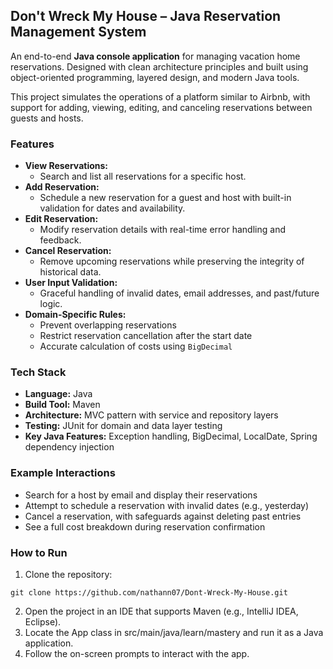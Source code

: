 ## Don't Wreck My House – Java Reservation Management System
An end-to-end **Java console application** for managing vacation home reservations. Designed with clean architecture principles and built using object-oriented programming, layered design, and modern Java tools.

This project simulates the operations of a platform similar to Airbnb, with support for adding, viewing, editing, and canceling reservations between guests and hosts.

### Features
* **View Reservations:**
  * Search and list all reservations for a specific host.
* **Add Reservation:**
  * Schedule a new reservation for a guest and host with built-in validation for dates and availability.
* **Edit Reservation:**
  * Modify reservation details with real-time error handling and feedback.
* **Cancel Reservation:**
  * Remove upcoming reservations while preserving the integrity of historical data.
* **User Input Validation:**
  * Graceful handling of invalid dates, email addresses, and past/future logic.
* **Domain-Specific Rules:**
  * Prevent overlapping reservations
  * Restrict reservation cancellation after the start date
  * Accurate calculation of costs using `BigDecimal`

### Tech Stack
* **Language:** Java
* **Build Tool:** Maven
* **Architecture:** MVC pattern with service and repository layers
* **Testing:** JUnit for domain and data layer testing
* **Key Java Features:** Exception handling, BigDecimal, LocalDate, Spring dependency injection

### Example Interactions
* Search for a host by email and display their reservations
* Attempt to schedule a reservation with invalid dates (e.g., yesterday)
* Cancel a reservation, with safeguards against deleting past entries
* See a full cost breakdown during reservation confirmation

### How to Run
1. Clone the repository:
```declarative
git clone https://github.com/nathann07/Dont-Wreck-My-House.git
```
2. Open the project in an IDE that supports Maven (e.g., IntelliJ IDEA, Eclipse).
3. Locate the App class in src/main/java/learn/mastery and run it as a Java application.
4. Follow the on-screen prompts to interact with the app.